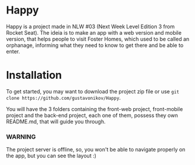 # Happy
Happy is a project made in NLW #03 (Next Week Level Edition 3 from Rocket Seat). 
The ideia is to make an app with a web version and mobile version, that helps people to visit Foster Homes, which used to be called an orphanage, informing what they need to know to get there and be able to enter.

# Installation
To get started, you may want to download the project zip file or use ``git clone https://github.com/gustavonikov/Happy``.

You will have the 3 folders containing the front-web project, front-mobile project and the back-end project, each one
of them, possess they own README.md, that will guide you through.

### WARNING
The project server is offline, so, you won't be able to navigate properly on the app, but you can see the layout :)
